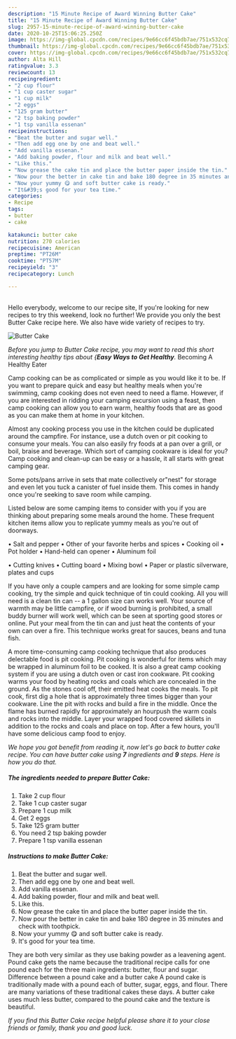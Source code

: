 ```yaml
---
description: "15 Minute Recipe of Award Winning Butter Cake"
title: "15 Minute Recipe of Award Winning Butter Cake"
slug: 2957-15-minute-recipe-of-award-winning-butter-cake
date: 2020-10-25T15:06:25.250Z
image: https://img-global.cpcdn.com/recipes/9e66cc6f45bdb7ae/751x532cq70/butter-cake-recipe-main-photo.jpg
thumbnail: https://img-global.cpcdn.com/recipes/9e66cc6f45bdb7ae/751x532cq70/butter-cake-recipe-main-photo.jpg
cover: https://img-global.cpcdn.com/recipes/9e66cc6f45bdb7ae/751x532cq70/butter-cake-recipe-main-photo.jpg
author: Alta Hill
ratingvalue: 3.3
reviewcount: 13
recipeingredient:
- "2 cup flour"
- "1 cup caster sugar"
- "1 cup milk"
- "2 eggs"
- "125 gram butter"
- "2 tsp baking powder"
- "1 tsp vanilla essenan"
recipeinstructions:
- "Beat the butter and sugar well."
- "Then add egg one by one and beat well."
- "Add vanilla essenan."
- "Add baking powder, flour and milk and beat well."
- "Like this."
- "Now grease the cake tin and place the butter paper inside the tin."
- "Now pour the better in cake tin and bake 180 degree in 35 minutes and check with toothpick."
- "Now your yummy 😋 and soft butter cake is ready."
- "It&#39;s good for your tea time."
categories:
- Recipe
tags:
- butter
- cake

katakunci: butter cake 
nutrition: 270 calories
recipecuisine: American
preptime: "PT26M"
cooktime: "PT57M"
recipeyield: "3"
recipecategory: Lunch

---
```

<br>
Hello everybody, welcome to our recipe site, If you're looking for new recipes to try this weekend, look no further! We provide you only the best Butter Cake recipe here. We also have wide variety of recipes to try.
<br>


![Butter Cake](https://img-global.cpcdn.com/recipes/9e66cc6f45bdb7ae/751x532cq70/butter-cake-recipe-main-photo.jpg)

<i>Before you jump to Butter Cake recipe, you may want to read this short interesting healthy tips about {<strong>Easy Ways to Get Healthy</strong>.</i>
Becoming A Healthy Eater

    
Camp cooking can be as complicated or simple as you would like it to be. If you want to prepare quick and easy but healthy meals when you're swimming, camp cooking does not even need to need a flame. However, if you are interested in ridding your camping excursion using a feast, then camp cooking can allow you to earn warm, healthy foods that are as good as you can make them at home in your kitchen.

 Almost any cooking process you use in the kitchen could be duplicated around the campfire. For instance, use a dutch oven or pit cooking to consume your meals. You can also easily fry foods at a pan over a grill, or boil, braise and beverage. Which sort of camping cookware is ideal for you? Camp cooking and clean-up can be easy or a hassle, it all starts with great camping gear.

Some pots/pans arrive in sets that mate collectively or"nest" for storage and even let you tuck a canister of fuel inside them. This comes in handy once you're seeking to save room while camping.

Listed below are some camping items to consider with you if you are thinking about preparing some meals around the home. These frequent kitchen items allow you to replicate yummy meals as you're out of doorways.

• Salt and pepper
• Other of your favorite herbs and spices
• Cooking oil
• Pot holder
• Hand-held can opener
• Aluminum foil

• Cutting knives
• Cutting board
• Mixing bowl
• Paper or plastic silverware, plates and cups

If you have only a couple campers and are looking for some simple camp cooking, try the simple and quick technique of tin could cooking. All you will need is a clean tin can -- a 1 gallon size can works well. Your source of warmth may be little campfire, or if wood burning is prohibited, a small buddy burner will work well, which can be seen at sporting good stores or online. Put your meal from the tin can and just heat the contents of your own can over a fire.  This technique works great for sauces, beans and tuna fish.

A more time-consuming camp cooking technique that also produces delectable food is pit cooking. Pit cooking is wonderful for items which may be wrapped in aluminum foil to be cooked.  It is also a great camp cooking system if you are using a dutch oven or cast iron cookware. Pit cooking warms your food by heating rocks and coals which are concealed in the ground. As the stones cool off, their emitted heat cooks the meals. To pit cook, first dig a hole that is approximately three times bigger than your cookware. Line the pit with rocks and build a fire in the middle. Once the flame has burned rapidly for approximately an hourpush the warm coals and rocks into the middle. Layer your wrapped food covered skillets in addition to the rocks and coals and place on top. After a few hours, you'll have some delicious camp food to enjoy.


<i>We hope you got benefit from reading it, now let's go back to butter cake recipe. You can have butter cake using <strong>7</strong> ingredients and <strong>9</strong> steps. Here is how you do that.
</i>

##### The ingredients needed to prepare Butter Cake:

1. Take 2 cup flour
1. Take 1 cup caster sugar
1. Prepare 1 cup milk
1. Get 2 eggs
1. Take 125 gram butter
1. You need 2 tsp baking powder
1. Prepare 1 tsp vanilla essenan


##### Instructions to make Butter Cake:

1. Beat the butter and sugar well.
1. Then add egg one by one and beat well.
1. Add vanilla essenan.
1. Add baking powder, flour and milk and beat well.
1. Like this.
1. Now grease the cake tin and place the butter paper inside the tin.
1. Now pour the better in cake tin and bake 180 degree in 35 minutes and check with toothpick.
1. Now your yummy 😋 and soft butter cake is ready.
1. It&#39;s good for your tea time.


They are both very similar as they use baking powder as a leavening agent. Pound cake gets the name because the traditional recipe calls for one pound each for the three main ingredients: butter, flour and sugar. Difference between a pound cake and a butter cake A pound cake is traditionally made with a pound each of butter, sugar, eggs, and flour. There are many variations of these traditional cakes these days. A butter cake uses much less butter, compared to the pound cake and the texture is beautiful. 

<i>If you find this Butter Cake recipe helpful please share it to your close friends or family, thank you and good luck.</i>
